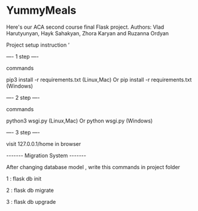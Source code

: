 # YummyMeals

Here's our ACA second course final Flask project. 
Authors: Vlad Harutyunyan, Hayk Sahakyan, Zhora Karyan and Ruzanna Ordyan

Project setup instruction ‘

—-    1 step     —-

commands

pip3 install -r requirements.txt (Linux,Mac)
Or
pip install -r requirements.txt (Windows)


—-    2 step     —-

commands

python3 wsgi.py (Linux,Mac)
Or
python wsgi.py (Windows)


—-    3 step     —-

visit 127.0.0.1/home in browser




------- Migration System -------

After changing database model , write this commands in project folder 

1 : flask db init 

2 : flask db migrate

3 : flask db upgrade

